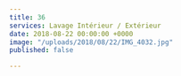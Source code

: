 ```yaml
---
title: 36
services: Lavage Intérieur / Extérieur
date: 2018-08-22 00:00:00 +0000
image: "/uploads/2018/08/22/IMG_4032.jpg"
published: false

---
```

